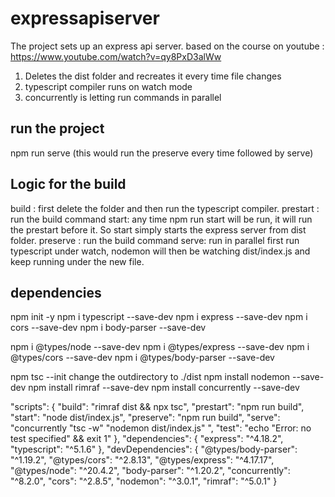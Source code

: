 # expressapiserver

The project sets up an express api server. based on the course on youtube : https://www.youtube.com/watch?v=qy8PxD3alWw

1. Deletes the dist folder and recreates it every time file changes
2. typescript compiler runs on watch mode
3. concurrently is letting run commands in parallel

## run the project
npm run serve (this would run the preserve every time followed by serve)

## Logic for the build
build : first delete the folder and then run the typescript compiler.
prestart : run the build command
start: any time npm run start will be run, it will run the prestart before it. So start simply starts the express server from dist folder.
preserve : run the build command
serve: run in parallel first run typescript under watch, nodemon will then be watching dist/index.js and keep running under the new file. 

## dependencies
npm init -y
npm i typescript --save-dev
npm i express --save-dev
npm i cors --save-dev
npm i body-parser --save-dev

npm i @types/node --save-dev
npm i @types/express --save-dev
npm i @types/cors --save-dev
npm i @types/body-parser --save-dev

npm tsc --init
change the outdirectory to ./dist
npm install nodemon --save-dev
npm install rimraf --save-dev
npm install concurrently --save-dev


  "scripts": {
    "build": "rimraf dist && npx tsc",
    "prestart": "npm run build",
    "start": "node dist/index.js",
    "preserve": "npm run build",
    "serve": "concurrently \"tsc -w\"  \"nodemon dist/index.js\" ",
    "test": "echo \"Error: no test specified\" && exit 1"
  },
  "dependencies": {
    "express": "^4.18.2",
    "typescript": "^5.1.6"
  },
  "devDependencies": {
    "@types/body-parser": "^1.19.2",
    "@types/cors": "^2.8.13",
    "@types/express": "^4.17.17",
    "@types/node": "^20.4.2",
    "body-parser": "^1.20.2",
    "concurrently": "^8.2.0",
    "cors": "^2.8.5",
    "nodemon": "^3.0.1",
    "rimraf": "^5.0.1"
  }